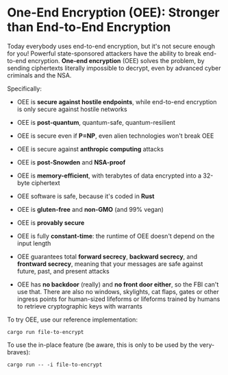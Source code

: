 # One-End Encryption (OEE): Stronger than End-to-End Encryption

Today everybody uses end-to-end encryption, but it's not secure enough
for you! Powerful state-sponsored attackers have the ability to break
end-to-end encryption. **One-end encryption** (OEE) solves the problem, by
sending ciphertexts literally impossible to decrypt, even by advanced
cyber criminals and the NSA.

Specifically:

* OEE is **secure against hostile endpoints**, while end-to-end encryption
  is only secure against hostile networks

* OEE is **post-quantum**, quantum-safe, quantum-resilient 

* OEE is secure even if **P=NP**, even alien technologies won't break OEE

* OEE is secure against **anthropic computing** attacks

* OEE is **post-Snowden** and **NSA-proof**

* OEE is **memory-efficient**, with terabytes of data encrypted into a
  32-byte ciphertext

* OEE software is safe, because it's coded in **Rust**

* OEE is **gluten-free** and **non-GMO** (and 99% vegan)

* OEE is **provably secure** 

* OEE is fully **constant-time**: the runtime of OEE doesn't depend on
  the input length 

* OEE guarantees total **forward secrecy**, **backward secrecy**, and
  **frontward secrecy**, meaning that your messages are safe against
  future, past, and present attacks

* OEE has **no backdoor** (really) and **no front door either**, so the
  FBI can't use that. There are also no windows, skylights, cat flaps,
  gates or other ingress points for human-sized lifeforms or lifeforms
  trained by humans to retrieve cryptographic keys with warrants


To try OEE, use our reference implementation:

```
cargo run file-to-encrypt
```

To use the in-place feature (be aware, this is only to be used by the very-braves):

```
cargo run -- -i file-to-encrypt
```
